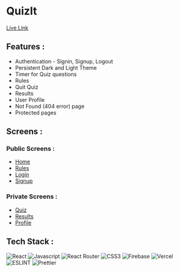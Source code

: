 # QuizIt


[Live Link](https://quizit.vercel.app/)

## Features :

* Authentication - Signin, Signup, Logout
* Persistent Dark and Light Theme
* Timer for Quiz questions
* Rules
* Quit Quiz
* Results
* User Profile
* Not Found (404 error) page
* Protected pages

## Screens : 

### Public Screens : 
* [Home](https://devtube-app.netlify.app/)
* [Rules](https://quizit.vercel.app/rules)
* [Login](https://quizit.vercel.app/login)
* [Signup](https://quizit.vercel.app/signup)

### Private Screens :
* [Quiz](https://quizit.vercel.app/quiz/React)
* [Results](https://quizit.vercel.app/results)
* [Profile](https://quizit.vercel.app/profile)


## Tech Stack : 

![React](https://img.shields.io/badge/React-20232A?style=for-the-badge&logo=react&logoColor=61DAFB)
![Javascript](https://img.shields.io/badge/JavaScript-323330?style=for-the-badge&logo=javascript&logoColor=F7DF1E)
![React Router](https://img.shields.io/badge/React_Router-CA4245?style=for-the-badge&logo=react-router&logoColor=white)
![CSS3](https://img.shields.io/badge/CSS3-1572B6?style=for-the-badge&logo=css3&logoColor=white)
![Firebase](https://img.shields.io/badge/firebase-CA4245?style=for-the-badge&logo=firebase&logoColor=white)
![Vercel](https://img.shields.io/badge/Vercel-00C7B7?style=for-the-badge&logo=vercel&logoColor=white)
![ESLINT](https://img.shields.io/badge/eslint-3A33D1?style=for-the-badge&logo=eslint&logoColor=white)
![Prettier](https://img.shields.io/badge/prettier-1A2C34?style=for-the-badge&logo=prettier&logoColor=F7BA3E)
